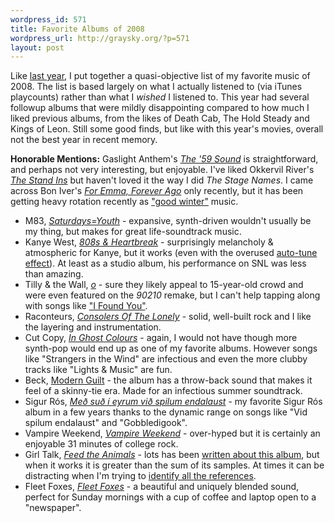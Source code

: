 ```yaml
--- 
wordpress_id: 571
title: Favorite Albums of 2008
wordpress_url: http://graysky.org/?p=571
layout: post
---
```

Like <a href="http://graysky.org/2007/12/top-ten-albums-2007/">last year</a>, I put together a quasi-objective list of my favorite music of 2008. The list is based largely on what I actually listened to (via iTunes playcounts) rather than what I <em>wished</em> I listened to. This year had several followup albums that were mildly disappointing compared to how much I liked previous albums, from the likes of Death Cab, The Hold Steady and Kings of Leon. Still some good finds, but like with this year's movies, overall not the best year in recent memory.

<p><strong>Honorable Mentions:</strong> Gaslight Anthem's <a href="http://www.amazon.com/dp/B001DWXUWY/ref=nosim?tag=graysky-20"><em>The '59 Sound</em></a> is straightforward, and perhaps not very interesting, but enjoyable. I've liked Okkervil River's <a href="http://www.amazon.com/dp/B001F5I2Y0/ref=nosim?tag=graysky-20"><em>The Stand Ins</em></a> but haven't loved it the way I did <em>The Stage Names</em>. I came across Bon Iver's <a href="http://www.amazon.com/dp/B0013IKUIK/ref=nosim?tag=graysky-20"><em>For Emma, Forever Ago</em></a> only recently, but it has been getting heavy rotation recently as <a href="http://en.wikipedia.org/wiki/Bon_Iver">"good winter"</a> music.

<ul>
<li>M83, <a href="http://www.amazon.com/dp/B0016CS0IK/ref=nosim?tag=graysky-20"><em>Saturdays=Youth</em></a> - expansive, synth-driven wouldn't usually be my thing, but makes for great life-soundtrack music.

<li>Kanye West, <a href="http://www.amazon.com/dp/B001L99XQQ/ref=nosim?tag=graysky-20"><em>808s & Heartbreak</em></a> - surprisingly melancholy & atmospheric for Kanye, but it works (even with the overused <a href="http://en.wikipedia.org/wiki/Auto-Tune">auto-tune effect</a>). At least as a studio album, his performance on SNL was less than amazing.

<li>Tilly & the Wall, <a href="http://www.amazon.com/dp/B001D5043O/ref=nosim?tag=graysky-20"><em>o</em></a> - sure they likely appeal to 15-year-old crowd and were even featured on the <em>90210</em> remake, but I can't help tapping along with songs like <a href="http://hypem.com/track/629736/Tilly+And+The+Wall-I+Found+You">"I Found You"</a>.

<li>Raconteurs, <a href="  http://www.amazon.com/dp/B0016CQCMQ/ref=nosim?tag=graysky-20"><em>Consolers Of The Lonely</em></a> - solid, well-built rock and I like the layering and instrumentation.

<li>Cut Copy, <a href="http://www.amazon.com/dp/B0017I7390/ref=nosim?tag=graysky-20"><em>In Ghost Colours</em></a> - again, I would not have though more synth-pop would end up as one of my favorite albums. However songs like "Strangers in the Wind" are infectious and even the more clubby tracks like "Lights & Music" are fun.

<li>Beck, <a href=" http://www.amazon.com/dp/B001BW1SZC/ref=nosim?tag=graysky-20">Modern Guilt</a> - the album has a throw-back sound that makes it feel of a skinny-tie era. Made for an infectious summer soundtrack. 

<li>Sigur Rós, <a href="http://www.amazon.com/dp/B001AGHC1I/ref=nosim?tag=graysky-20"><em>Með suð í eyrum við spilum endalaust</em></a> - my favorite Sigur Rós album in a few years thanks to the dynamic range on songs like "Vid spilum endalaust" and "Gobbledigook".

<li>Vampire Weekend, <a href="http://www.amazon.com/dp/B0011BGY66/ref=nosim?tag=graysky-20"><em>Vampire Weekend</em></a> - over-hyped but it is certainly an enjoyable 31 minutes of college rock.

<li>Girl Talk, <a href="http://www.amazon.com/dp/B001ELBVLG/ref=nosim?tag=graysky-20"><em>Feed the Animals</em></a> - lots has been <a href="http://www.pitchforkmedia.com/article/record_review/51537-girl-talk-feed-the-animals">written about this album</a>, but when it works it is greater than the sum of its samples. At times it can be distracting when I'm trying to <a href="http://waxy.org/2008/09/girl_turk/">identify all the references</a>.

<li>Fleet Foxes, <a href="http://www.amazon.com/dp/B001A3AA0G/ref=nosim?tag=graysky-20"><em>Fleet Foxes</em></a> - a beautiful and uniquely blended sound, perfect for Sunday mornings with a cup of coffee and laptop open to a "newspaper".
</ul>
